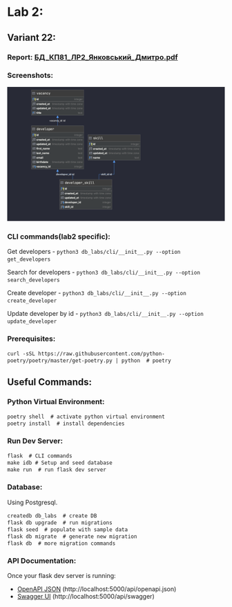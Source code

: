 # Lab 2:

## Variant 22:

### Report: [БД_КП81_ЛР2_Янковський_Дмитро.pdf](lab_reports/БД_КП81_ЛР2_Янковський_Дмитро.pdf)

### Screenshots:

![](lab_reports/db_schema.png)

### CLI commands(lab2 specific):
Get developers - `python3 db_labs/cli/__init__.py --option get_developers`

Search for developers - `python3 db_labs/cli/__init__.py --option search_developers`

Create developer - `python3 db_labs/cli/__init__.py --option create_developer`

Update developer by id - `python3 db_labs/cli/__init__.py --option update_developer `
### Prerequisites:

```
curl -sSL https://raw.githubusercontent.com/python-poetry/poetry/master/get-poetry.py | python  # poetry
```

## Useful Commands:

### Python Virtual Environment:

```
poetry shell  # activate python virtual environment
poetry install  # install dependencies
```

### Run Dev Server:

```
flask  # CLI commands
make idb # Setup and seed database
make run  # run flask dev server
```


### Database:
Using Postgresql.
```
createdb db_labs  # create DB
flask db upgrade  # run migrations
flask seed  # populate with sample data
flask db migrate  # generate new migration
flask db  # more migration commands
```

### API Documentation:

Once your flask dev server is running:

- [OpenAPI JSON](http://localhost:5000/api/openapi.json) (http://localhost:5000/api/openapi.json)
- [Swagger UI](http://localhost:5000/api/swagger) (http://localhost:5000/api/swagger)
